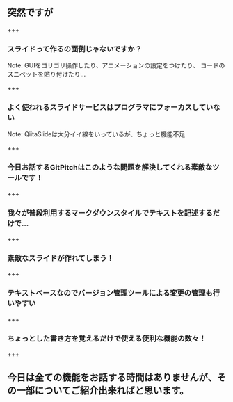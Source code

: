 ## 突然ですが

+++

### スライドって作るの面倒じゃないですか？

Note:
GUIをゴリゴリ操作したり、アニメーションの設定をつけたり、
コードのスニペットを貼り付けたり…

+++

### よく使われるスライドサービスはプログラマにフォーカスしていない

Note:
QiitaSlideは大分イイ線をいっているが、ちょっと機能不足

+++

### 今日お話するGitPitchはこのような問題を解決してくれる素敵なツールです！

+++

### 我々が普段利用するマークダウンスタイルでテキストを記述するだけで…

+++

### 素敵なスライドが作れてしまう！

+++

### テキストベースなのでバージョン管理ツールによる変更の管理も行いやすい

+++

### ちょっとした書き方を覚えるだけで使える便利な機能の数々！

+++

## 今日は全ての機能をお話する時間はありませんが、その一部についてご紹介出来ればと思います。
